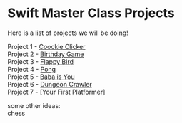 # Swift Master Class Projects

Here is a list of projects we will be doing!

Project 1 - [Coockie Clicker](/CookieClicker.md)  
Project 2 - [Birthday Game](/BirthdayGame.md)  
Project 3 - [Flappy Bird](/FlappyBirdMacOS)  
Project 4 - [Pong](/Pong)  
Project 5 - [Baba is You](/BabaIsYou)  
Project 6 - [Dungeon Crawler](/DungeonCrawler)  
Project 7 - [Your First Platformer]  

some other ideas:  
chess
